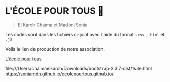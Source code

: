 # L'ÉCOLE POUR TOUS :school_satchel:

> El Karch Chaïma et Madoni Sonia


Les codes sont dans les fichiers ci-joint avec l'aide du format ```.css``` , ```.html``` et ```.js```

Voilà le lien de production de notre association. 

[L'école pour tous](https://soniamdn.github.io/ecolepourtous.github.io/)

file:///Users/chaimaelkarch/Downloads/bootstrap-3.3.7-dist/1site.html
https://soniamdn.github.io/ecolepourtous.github.io/


